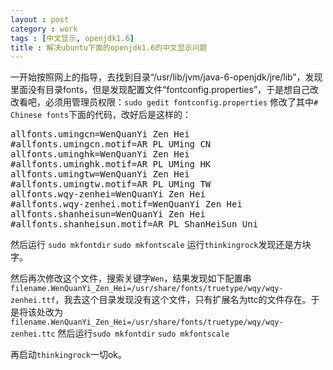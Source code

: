 ```yaml
---
layout : post
category : work
tags : [中文显示, openjdk1.6]
title : 解决ubuntu下面的openjdk1.6的中文显示问题
---
```


一开始按照网上的指导，去找到目录“/usr/lib/jvm/java-6-openjdk/jre/lib”，发现里面没有目录fonts，但是发现配置文件“fontconfig.properties”，于是想自己改改看吧，必须用管理员权限：`sudo gedit fontconfig.properties`
修改了其中`# Chinese fonts`下面的代码，改好后是这样的：

<pre>
allfonts.umingcn=WenQuanYi Zen Hei
#allfonts.umingcn.motif=AR PL UMing CN
allfonts.uminghk=WenQuanYi Zen Hei
#allfonts.uminghk.motif=AR PL UMing HK
allfonts.umingtw=WenQuanYi Zen Hei
#allfonts.umingtw.motif=AR PL UMing TW
allfonts.wqy-zenhei=WenQuanYi Zen Hei
#allfonts.wqy-zenhei.motif=WenQuanYi Zen Hei
allfonts.shanheisun=WenQuanYi Zen Hei
#allfonts.shanheisun.motif=AR PL ShanHeiSun Uni
</pre>

然后运行
`sudo mkfontdir`
`sudo mkfontscale`
运行`thinkingrock`发现还是方块字。

然后再次修改这个文件，搜索关键字`Wen`，结果发现如下配置串`filename.WenQuanYi_Zen_Hei=/usr/share/fonts/truetype/wqy/wqy-zenhei.ttf`，我去这个目录发现没有这个文件，只有扩展名为ttc的文件存在。于是将该处改为`filename.WenQuanYi_Zen_Hei=/usr/share/fonts/truetype/wqy/wqy-zenhei.ttc`
然后运行`sudo mkfontdir`
`sudo mkfontscale`

再启动`thinkingrock`一切ok。
